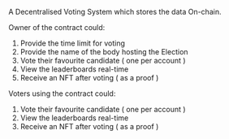 A Decentralised Voting System which stores the data On-chain.

Owner of the contract could: 
1. Provide the time limit for voting
2. Provide the name of the body hosting the Election
3. Vote their favourite candidate ( one per account )
4. View the leaderboards real-time
5. Receive an NFT after voting ( as a proof )

Voters using the contract could:
1. Vote their favourite candidate ( one per account )
2. View the leaderboards real-time
3. Receive an NFT after voting ( as a proof )
